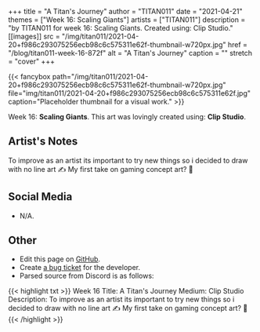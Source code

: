 +++
title =       "A Titan's Journey"
author =      "TITAN011"
date =        "2021-04-21"
themes =      ["Week 16: Scaling Giants"]
artists =     ["TITAN011"]
description = "by TITAN011 for week 16: Scaling Giants. Created using: Clip Studio."
[[images]]
      src = "/img/titan011/2021-04-20+f986c293075256ecb98c6c575311e62f-thumbnail-w720px.jpg"
      href = "/blog/titan011-week-16-872f"
      alt = "A Titan's Journey"
      caption = ""
      stretch = "cover"
+++


{{< fancybox path="/img/titan011/2021-04-20+f986c293075256ecb98c6c575311e62f-thumbnail-w720px.jpg" file="img/titan011/2021-04-20+f986c293075256ecb98c6c575311e62f.jpg" caption="Placeholder thumbnail for a visual work." >}}


Week 16: **Scaling Giants**. This art was lovingly created using: **Clip Studio**.

## Artist's Notes

To improve as an artist its important to try new things so i decided to draw with no line art ✍️ My first take on gaming concept art? 🤔

## Social Media

- N/A.

## Other

- Edit this page on [GitHub](https://github.com/teaminkling/web-refresh/edit/main/content/blog/titan011-week-16-872f.md).
- Create [a bug ticket](https://github.com/teaminkling/web-refresh/issues/new?assignees=&labels=bug&template=problem-report.md&title=) for the developer.
- Parsed source from Discord is as follows:

{{< highlight txt >}}
Week 16
Title: A Titan's Journey 
Medium: Clip Studio
Description: To improve as an artist its important to try new things so i decided to draw with no line art ✍️ My first take on gaming concept art? 🤔
{{< /highlight >}}